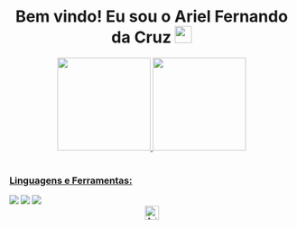 <h1 align="center">
  Bem vindo! Eu sou o Ariel Fernando da Cruz
  <img src="https://i.imgur.com/ATEHSYp.gif" width="30px"/>
</h1>



<div align="center">
  <a href="https://github.com/Arieldev7/">
  <img height="165em" src="https://github-readme-stats.vercel.app/api?username=Arieldev7&show_icons=true&theme=transparent"/>
  <img height="165em" src="https://github-readme-stats.vercel.app/api/top-langs/?username=Arieldev7&theme=transparent"/>
</div>


<!-- https://dev.to/envoy_/150-badges-for-github-pnk -->

<div align="left" style="display: inline_block"><br>
  <h3 align="left">Linguagens e Ferramentas:</h3>
  <a href="#"><img src="https://img.shields.io/badge/HTML-E34F26?style=for-the-badge&logo=html5&logoColor=white"></a>
  <a href="#"><img src="https://img.shields.io/badge/JavaScript-F7DF1E?style=for-the-badge&logo=javascript&logoColor=white"></a>
  <a href="https://github.com/Arieldev7/React"><img src="https://img.shields.io/badge/React-61DAFB?style=for-the-badge&logo=react&logoColor=black"></a>
</div>




  <div  align="center">
 <a href="#"><img  height="25" src="https://komarev.com/ghpvc/?username=Arieldev7&label=Profile%20Views&color=0165f1&style=flat" alt="Arieldev7"/></a> 
</div>
